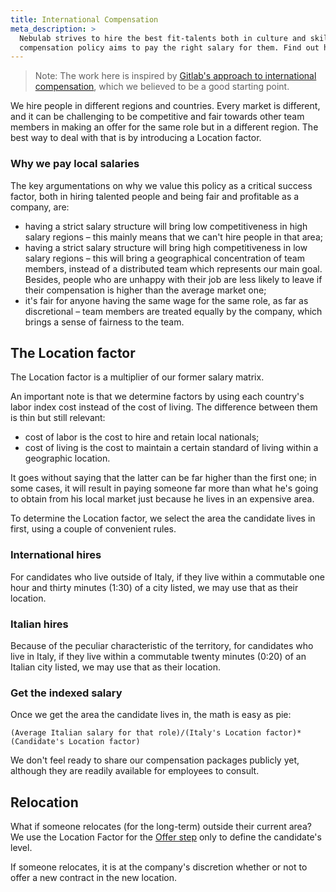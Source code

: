 ```yaml
---
title: International Compensation
meta_description: >
  Nebulab strives to hire the best fit-talents both in culture and skill-set. Our international
  compensation policy aims to pay the right salary for them. Find out how we handle this!
---
```


> Note: The work here is inspired by [Gitlab's approach to international compensation](https://about.gitlab.com/handbook/total-rewards/compensation/#paying-local-rates),
> which we believed to be a good starting point.

We hire people in different regions and countries. Every market is different, and it can be
challenging to be competitive and fair towards other team members in making an offer for the same
role but in a different region. The best way to deal with that is by introducing a Location factor.

### Why we pay local salaries

The key argumentations on why we value this policy as a critical success factor, both in hiring
talented people and being fair and profitable as a company, are:

- having a strict salary structure will bring low competitiveness in high salary regions – this
mainly means that we can't hire people in that area;
- having a strict salary structure will bring high competitiveness in low salary regions – this will
bring a geographical concentration of team members, instead of a distributed team which represents
our main goal. Besides, people who are unhappy with their job are less likely to leave if their
compensation is higher than the average market one;
- it's fair for anyone having the same wage for the same role, as far as discretional – team members
are treated equally by the company, which brings a sense of fairness to the team.

## The Location factor

The Location factor is a multiplier of our former salary matrix.

An important note is that we determine factors by using each country's labor index cost instead of
the cost of living. The difference between them is thin but still relevant:

- cost of labor is the cost to hire and retain local nationals;
- cost of living is the cost to maintain a certain standard of living within a geographic location.

It goes without saying that the latter can be far higher than the first one; in some cases, it will
result in paying someone far more than what he's going to obtain from his local market just because
he lives in an expensive area.

To determine the Location factor, we select the area the candidate lives in first, using a couple of
convenient rules.  

### International hires

For candidates who live outside of Italy, if they live within a commutable one hour and thirty
minutes (1:30) of a city listed, we may use that as their location.

### Italian hires

Because of the peculiar characteristic of the territory, for candidates who live in Italy, if they
live within a commutable twenty minutes (0:20) of an Italian city listed, we may use that as their
location.

### Get the indexed salary

Once we get the area the candidate lives in, the math is easy as pie:

```
(Average Italian salary for that role)/(Italy's Location factor)*(Candidate's Location factor)
```

We don't feel ready to share our compensation packages publicly yet, although they are readily
available for employees to consult.

## Relocation

What if someone relocates (for the long-term) outside their current area? We use the Location Factor
for the [Offer step](https://playbook.nebulab.it/people-ops/hiring/#offer) only to define the
candidate's level.

If someone relocates, it is at the company's discretion whether or not to offer a new contract in
the new location.
